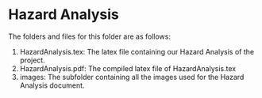 # Hazard Analysis

The folders and files for this folder are as follows:

1. HazardAnalysis.tex: The latex file containing our Hazard Analysis of the project.
2. HazardAnalysis.pdf: The compiled latex file of HazardAnalysis.tex
3. images: The subfolder containing all the images used for the Hazard Analysis document.
